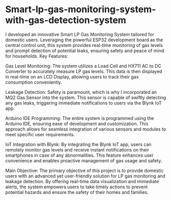 # Smart-lp-gas-monitoring-system-with-gas-detection-system
 I developed an innovative Smart LP Gas Monitoring System tailored for domestic users. Leveraging the powerful ESP32 development board as the central control unit, this system provides real-time monitoring of gas levels and prompt detection of potential leaks, ensuring safety and peace of mind for households. 
Key Features:

Gas Level Monitoring: The system utilizes a Load Cell and HX711 AC to DC Converter to accurately measure LP gas levels. This data is then displayed in real-time on an LCD Display, allowing users to track their gas consumption conveniently.

Leakage Detection: Safety is paramount, which is why I incorporated an MQ2 Gas Sensor into the system. This sensor is capable of swiftly detecting any gas leaks, triggering immediate notifications to users via the Blynk IoT app.

Arduino IDE Programming: The entire system is programmed using the Arduino IDE, ensuring ease of development and customization. This approach allows for seamless integration of various sensors and modules to meet specific user requirements.

IoT Integration with Blynk: By integrating the Blynk IoT app, users can remotely monitor gas levels and receive instant notifications on their smartphones in case of any abnormalities. This feature enhances user convenience and enables proactive management of gas usage and safety.

Main Objective:
The primary objective of this project is to provide domestic users with an advanced yet user-friendly solution for LP gas monitoring and leakage detection. By offering real-time data visualization and immediate alerts, the system empowers users to take timely actions to prevent potential hazards and ensure the safety of their homes and families.
